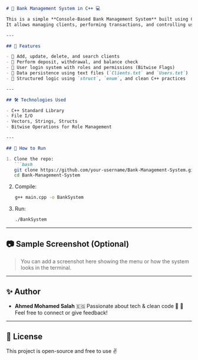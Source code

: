 ````markdown
# 💼 Bank Management System in C++ 💻

This is a simple **Console-Based Bank Management System** built using C++.  
It allows managing clients, performing transactions, and controlling user access with permissions using `Bitwise`.

---

## 📌 Features

- 👥 Add, update, delete, and search clients
- 💸 Perform deposit, withdrawal, and balance check
- 🔐 User login system with roles and permissions (Bitwise Flags)
- 📁 Data persistence using text files (`Clients.txt` and `Users.txt`)
- 🧠 Structured logic using `struct`, `enum`, and clean C++ practices

---

## 🛠️ Technologies Used

- C++ Standard Library
- File I/O
- Vectors, Strings, Structs
- Bitwise Operations for Role Management

---

## 🚀 How to Run

1. Clone the repo:
   ```bash
   git clone https://github.com/your-username/Bank-Management-System.git
   cd Bank-Management-System
````

2. Compile:

   ```bash
   g++ main.cpp -o BankSystem
   ```

3. Run:

   ```bash
   ./BankSystem
   ```

---

## 📷 Sample Screenshot (Optional)

> You can add a screenshot here showing the menu or how the system looks in the terminal.

---

## ✨ Author

* **Ahmed Mohamed Salah** 🇪🇬
  Passionate about tech & clean code 💙
  📧 Feel free to connect or give feedback!

---

## 📃 License

This project is open-source and free to use ✌️

```




```

